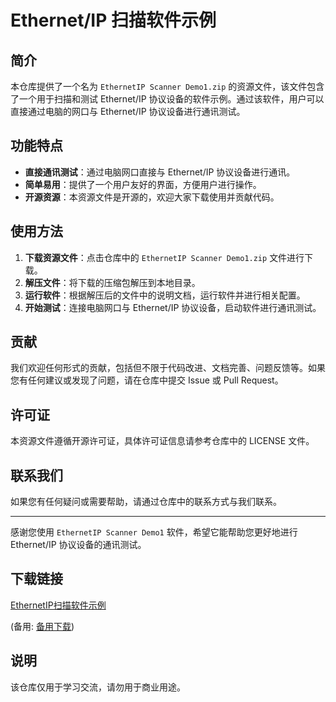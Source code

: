 # Ethernet/IP 扫描软件示例

## 简介

本仓库提供了一个名为 `EthernetIP Scanner Demo1.zip` 的资源文件，该文件包含了一个用于扫描和测试 Ethernet/IP 协议设备的软件示例。通过该软件，用户可以直接通过电脑的网口与 Ethernet/IP 协议设备进行通讯测试。

## 功能特点

- **直接通讯测试**：通过电脑网口直接与 Ethernet/IP 协议设备进行通讯。
- **简单易用**：提供了一个用户友好的界面，方便用户进行操作。
- **开源资源**：本资源文件是开源的，欢迎大家下载使用并贡献代码。

## 使用方法

1. **下载资源文件**：点击仓库中的 `EthernetIP Scanner Demo1.zip` 文件进行下载。
2. **解压文件**：将下载的压缩包解压到本地目录。
3. **运行软件**：根据解压后的文件中的说明文档，运行软件并进行相关配置。
4. **开始测试**：连接电脑网口与 Ethernet/IP 协议设备，启动软件进行通讯测试。

## 贡献

我们欢迎任何形式的贡献，包括但不限于代码改进、文档完善、问题反馈等。如果您有任何建议或发现了问题，请在仓库中提交 Issue 或 Pull Request。

## 许可证

本资源文件遵循开源许可证，具体许可证信息请参考仓库中的 LICENSE 文件。

## 联系我们

如果您有任何疑问或需要帮助，请通过仓库中的联系方式与我们联系。

---

感谢您使用 `EthernetIP Scanner Demo1` 软件，希望它能帮助您更好地进行 Ethernet/IP 协议设备的通讯测试。

## 下载链接
[EthernetIP扫描软件示例](https://pan.quark.cn/s/7a8cfd1d9203) 

(备用: [备用下载](https://pan.baidu.com/s/1MmxEEfb1Ub-N4kUN8t35qg?pwd=1234))

## 说明

该仓库仅用于学习交流，请勿用于商业用途。

